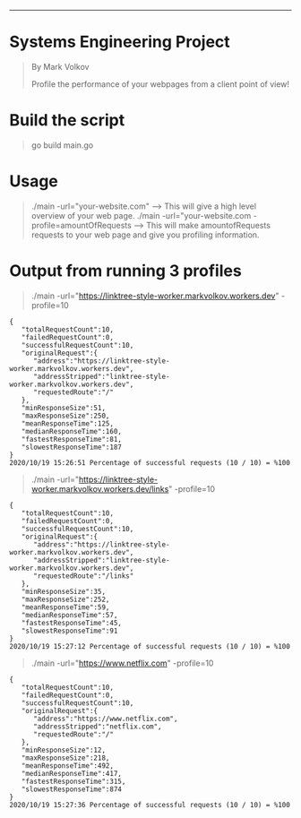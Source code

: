 ---
# Systems Engineering Project
> By Mark Volkov
>
> Profile the performance of your webpages from a client point of view!

# Build the script
> go build main.go

# Usage
> ./main -url="your-website.com" --> This will give a high level overview of your web page.
> ./main -url="your-website.com -profile=amountOfRequests --> This will make amountofRequests requests to your web page and give you profiling information.

# Output from running 3 profiles
> ./main -url="https://linktree-style-worker.markvolkov.workers.dev" -profile=10
```
{
   "totalRequestCount":10,
   "failedRequestCount":0,
   "successfulRequestCount":10,
   "originalRequest":{
      "address":"https://linktree-style-worker.markvolkov.workers.dev",
      "addressStripped":"linktree-style-worker.markvolkov.workers.dev",
      "requestedRoute":"/"
   },
   "minResponseSize":51,
   "maxResponseSize":250,
   "meanResponseTime":125,
   "medianResponseTime":160,
   "fastestResponseTime":81,
   "slowestResponseTime":187
}
2020/10/19 15:26:51 Percentage of successful requests (10 / 10) = %100
```
> ./main -url="https://linktree-style-worker.markvolkov.workers.dev/links" -profile=10
```
{
   "totalRequestCount":10,
   "failedRequestCount":0,
   "successfulRequestCount":10,
   "originalRequest":{
      "address":"https://linktree-style-worker.markvolkov.workers.dev",
      "addressStripped":"linktree-style-worker.markvolkov.workers.dev",
      "requestedRoute":"/links"
   },
   "minResponseSize":35,
   "maxResponseSize":252,
   "meanResponseTime":59,
   "medianResponseTime":57,
   "fastestResponseTime":45,
   "slowestResponseTime":91
}
2020/10/19 15:27:12 Percentage of successful requests (10 / 10) = %100
```
> ./main -url="https://www.netflix.com" -profile=10
```
{
   "totalRequestCount":10,
   "failedRequestCount":0,
   "successfulRequestCount":10,
   "originalRequest":{
      "address":"https://www.netflix.com",
      "addressStripped":"netflix.com",
      "requestedRoute":"/"
   },
   "minResponseSize":12,
   "maxResponseSize":218,
   "meanResponseTime":492,
   "medianResponseTime":417,
   "fastestResponseTime":315,
   "slowestResponseTime":874
}
2020/10/19 15:27:36 Percentage of successful requests (10 / 10) = %100
```
